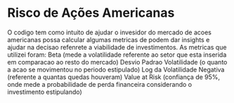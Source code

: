 # Risco de Ações Americanas
O codigo tem como intuito de ajudar o invesidor do mercado de acoes americanas possa calcular algumas metricas de podem dar insights e ajudar na decisao refenrete a viabilidade de investimentos.
As metricas que utilizei foram:
Beta (mede a volatilidade referente ao setor que esta inserida em comparacao ao resto do mercado) 
Desvio Padrao
Volatilidade (o quanto a acao se movimentou no periodo estipulado)
Log da Volatilidade Negativa (referente a quantas quedas houveram)
Value at Risk (confiança de 95%, onde mede a probabilidade de perda financeira considerando o investimento estipulando)
